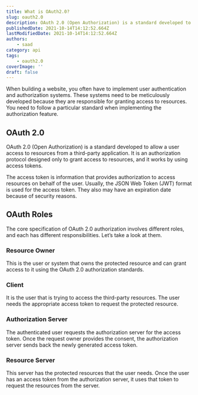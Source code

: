 ```yaml
---
title: What is OAuth2.0?
slug: oauth2.0
description: OAuth 2.0 (Open Authorization) is a standard developed to allow a user access to resources from a third-party application.
publishedDate: 2021-10-14T14:12:52.664Z
lastModifiedDate: 2021-10-14T14:12:52.664Z
authors:
    - saad
category: api
tags:
    - oauth2.0
coverImage: ''
draft: false
---
```


<Lead>
When building a website, you often have to implement user authentication and authorization systems. These systems need to be meticulously developed because they are responsible for granting access to resources. You need to follow a particular standard when implementing the authorization feature.
</Lead>

## OAuth 2.0

OAuth 2.0 (Open Authorization) is a standard developed to allow a user access to resources from a third-party application. It is an authorization protocol designed only to grant access to resources, and it works by using access tokens.

The access token is information that provides authorization to access resources on behalf of the user. Usually, the JSON Web Token (JWT) format is used for the access token. They also may have an expiration date because of security reasons.

## OAuth Roles

The core specification of OAuth 2.0 authorization involves different roles, and each has different responsibilities. Let’s take a look at them.

### Resource Owner

This is the user or system that owns the protected resource and can grant access to it using the OAuth 2.0 authorization standards.

### Client

It is the user that is trying to access the third-party resources. The user needs the appropriate access token to request the protected resource.

### Authorization Server

 The authenticated user requests the authorization server for the access token. Once the request owner provides the consent, the authorization server sends back the newly generated access token.

### Resource Server

This server has the protected resources that the user needs. Once the user has an access token from the authorization server, it uses that token to request the resources from the server.
